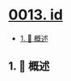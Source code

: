 # [0013. id](https://github.com/Tdahuyou/TNotes.introduction/tree/main/notes/0013.%20id)

<!-- region:toc -->

- [1. 📝 概述](#1--概述)

<!-- endregion:toc -->

## 1. 📝 概述
